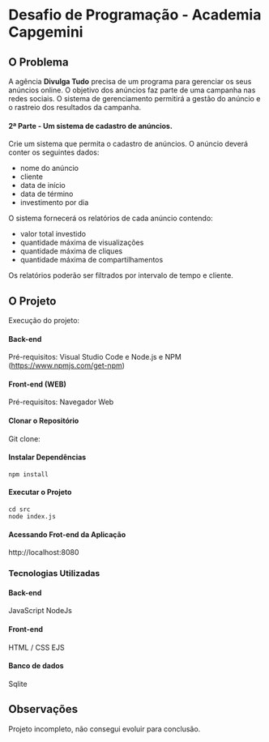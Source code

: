 # Desafio de Programação - Academia Capgemini 

## O Problema 

A agência **Divulga Tudo** precisa de um programa para gerenciar os seus anúncios online. O objetivo dos anúncios faz parte de uma campanha nas redes sociais. O sistema de gerenciamento permitirá a gestão do anúncio e o rastreio dos resultados da campanha.

#### 2ª Parte - Um sistema de cadastro de anúncios.

Crie um sistema que permita o cadastro de anúncios. O anúncio deverá conter os seguintes dados:
- nome do anúncio
- cliente
- data de início
- data de término
- investimento por dia
 
O sistema fornecerá os relatórios de cada anúncio contendo:
- valor total investido
- quantidade máxima de visualizações
- quantidade máxima de cliques
- quantidade máxima de compartilhamentos

Os relatórios poderão ser filtrados por intervalo de tempo e cliente.



## O Projeto 

Execução do projeto:

#### Back-end 
Pré-requisitos: Visual Studio Code e Node.js e NPM (https://www.npmjs.com/get-npm)

#### Front-end (WEB) 
Pré-requisitos: Navegador Web

#### Clonar o Repositório 
Git clone:  

#### Instalar Dependências
```
npm install
```
#### Executar o Projeto
```
cd src
node index.js
```
#### Acessando Frot-end da Aplicação
http://localhost:8080


### Tecnologias Utilizadas

#### Back-end
JavaScript
NodeJs

#### Front-end
HTML / CSS
EJS

#### Banco de dados
Sqlite


## Observações
Projeto incompleto, não consegui evoluir para conclusão. 



